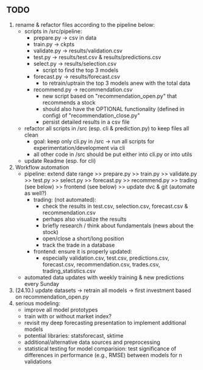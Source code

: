 ## TODO
1. rename & refactor files according to the pipeline below:
    - scripts in /src/pipeline:
        - prepare.py -> csv in data
        - train.py -> ckpts
        - validate.py -> results/validation.csv
        - test.py -> results/test.csv & results/predictions.csv
        - select.py -> results/selection.csv
            - script to find the top 3 models
        - forecast.py -> results/forecast.csv
            - to retrain/uptrain the top 3 models anew with the total data
        - recommend.py -> recommendation.csv        
            - new script based on "recommendation_open.py" that recommends a stock
            - should also have the OPTIONAL functionality (defined in config) of "recommendation_close.py"
            - persist detailed results in a csv file
    - refactor all scripts in /src (esp. cli & prediction.py) to keep files all clean
        - goal: keep only cli.py in /src -> run all scripts for experimentation/development via cli
        - all other code in /src should be put either into cli.py or into utils
    - update Readme (esp. for cli)
2. Workflow automation
    - pipeline: extend date range >> prepare.py >> train.py >> validate.py >> test.py >> select.py >> forecast.py >> recommend.py >> trading (see below) >> frontend (see below) >> update dvc & git (automate as well?)
        - trading: (not automated):
            - check the results in test.csv, selection.csv, forecast.csv & recommendation.csv
            - perhaps also visualize the results
            - briefly research / think about fundamentals (news about the stock)
            - open/close a short/long position
            - track the trade in a database
        - frontend: ensure it is properly updated:
            - especially validation.csv, test.csv, predictions.csv, forecast.csv, recommendation.csv, trades.csv, trading_statistics.csv
    - automated data updates with weekly training & new predictions every Sunday
3. (24.10.) update datasets -> retrain all models -> first investment based on recommendation_open.py
4. serious modeling:
    - improve all model prototypes
    - train with or without market index?
    - revisit my deep forecasting presentation to implement additional models
    - potential libraries: statsforecast, sktime
    - additional/alternative data sources and preprocessing
    - statistical testing for model comparision: test significance of differences in performance (e.g., RMSE) between models for n validations